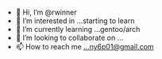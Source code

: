 - 👋 Hi, I’m @rwinner
- 👀 I’m interested in ...starting to learn
- 🌱 I’m currently learning ...gentoo/arch
- 💞️ I’m looking to collaborate on ...
- 📫 How to reach me ...ny6p01@gmail.com

<!---
rwinner/rwinner is a ✨ special ✨ repository because its `README.md` (this file) appears on your GitHub profile.
You can click the Preview link to take a look at your changes.
--->
